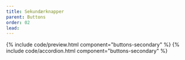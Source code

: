 ```yaml
---
title: Sekundærknapper
parent: Buttons
order: 02
lead: 
---
```

{% include code/preview.html component="buttons-secondary" %}
{% include code/accordion.html component="buttons-secondary" %}
